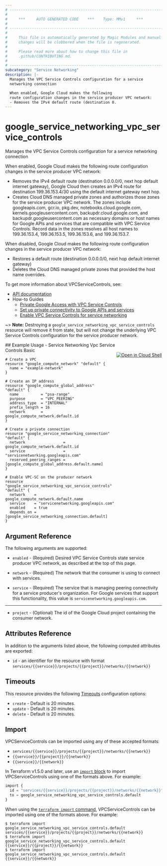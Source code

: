 ```yaml
---
# ----------------------------------------------------------------------------
#
#     ***     AUTO GENERATED CODE    ***    Type: MMv1     ***
#
# ----------------------------------------------------------------------------
#
#     This file is automatically generated by Magic Modules and manual
#     changes will be clobbered when the file is regenerated.
#
#     Please read more about how to change this file in
#     .github/CONTRIBUTING.md.
#
# ----------------------------------------------------------------------------
subcategory: "Service Networking"
description: |-
  Manages the VPC Service Controls configuration for a service
  networking connection

  When enabled, Google Cloud makes the following
  route configuration changes in the service producer VPC network:
  - Removes the IPv4 default route (destination 0.
---
```


# google_service_networking_vpc_service_controls

Manages the VPC Service Controls configuration for a service
networking connection

When enabled, Google Cloud makes the following
route configuration changes in the service producer VPC network:
- Removes the IPv4 default route (destination 0.0.0.0/0,
  next hop default internet gateway), Google Cloud then creates an
  IPv4 route for destination 199.36.153.4/30 using the default
  internet gateway next hop.
- Creates Cloud DNS managed private zones and authorizes those zones
  for the service producer VPC network. The zones include
  googleapis.com, gcr.io, pkg.dev, notebooks.cloud.google.com,
  kernels.googleusercontent.com, backupdr.cloud.google.com, and
  backupdr.googleusercontent.com as necessary domains or host names
  for Google APIs and services that are compatible with VPC Service
  Controls. Record data in the zones resolves all host names to
  199.36.153.4, 199.36.153.5, 199.36.153.6, and 199.36.153.7.

When disabled, Google Cloud makes the following route configuration
changes in the service producer VPC network:
- Restores a default route (destination 0.0.0.0/0, next hop default
  internet gateway)
- Deletes the Cloud DNS managed private zones that provided the host
  name overrides.


To get more information about VPCServiceControls, see:

* [API documentation](https://cloud.google.com/service-infrastructure/docs/service-networking/reference/rest/v1/services)
* How-to Guides
    * [Private Google Access with VPC Service Controls](https://cloud.google.com/vpc-service-controls/docs/private-connectivity)
    * [Set up private connectivity to Google APIs and services](https://cloud.google.com/vpc-service-controls/docs/set-up-private-connectivity)
    * [Enable VPC Service Controls for service networking](https://cloud.google.com/sdk/gcloud/reference/services/vpc-peerings/enable-vpc-service-controls)

~> **Note:** Destroying a `google_service_networking_vpc_service_controls`
resource will remove it from state, but will not change the
underlying VPC Service Controls configuration for the service
producer network.

<div class = "oics-button" style="float: right; margin: 0 0 -15px">
  <a href="https://console.cloud.google.com/cloudshell/open?cloudshell_git_repo=https%3A%2F%2Fgithub.com%2Fterraform-google-modules%2Fdocs-examples.git&cloudshell_image=gcr.io%2Fcloudshell-images%2Fcloudshell%3Alatest&cloudshell_print=.%2Fmotd&cloudshell_tutorial=.%2Ftutorial.md&cloudshell_working_dir=service_networking_vpc_service_controls_basic&open_in_editor=main.tf" target="_blank">
    <img alt="Open in Cloud Shell" src="//gstatic.com/cloudssh/images/open-btn.svg" style="max-height: 44px; margin: 32px auto; max-width: 100%;">
  </a>
</div>
## Example Usage - Service Networking Vpc Service Controls Basic


```hcl
# Create a VPC
resource "google_compute_network" "default" {
  name = "example-network"
}

# Create an IP address
resource "google_compute_global_address" "default" {
  name          = "psa-range"
  purpose       = "VPC_PEERING"
  address_type  = "INTERNAL"
  prefix_length = 16
  network       = google_compute_network.default.id
}

# Create a private connection
resource "google_service_networking_connection" "default" {
  network                 = google_compute_network.default.id
  service                 = "servicenetworking.googleapis.com"
  reserved_peering_ranges = [google_compute_global_address.default.name]
}

# Enable VPC-SC on the producer network
resource "google_service_networking_vpc_service_controls" "default" {
  network    = google_compute_network.default.name
  service    = "servicenetworking.googleapis.com"
  enabled    = true
  depends_on = [google_service_networking_connection.default]
}
```

## Argument Reference

The following arguments are supported:


* `enabled` -
  (Required)
  Desired VPC Service Controls state service producer VPC network, as
  described at the top of this page.

* `network` -
  (Required)
  The network that the consumer is using to connect with services.

* `service` -
  (Required)
  The service that is managing peering connectivity for a service
  producer's organization. For Google services that support this
  functionality, this value is `servicenetworking.googleapis.com`.


- - -


* `project` -
  (Optional)
  The id of the Google Cloud project containing the consumer network.


## Attributes Reference

In addition to the arguments listed above, the following computed attributes are exported:

* `id` - an identifier for the resource with format `services/{{service}}/projects/{{project}}/networks/{{network}}`


## Timeouts

This resource provides the following
[Timeouts](https://developer.hashicorp.com/terraform/plugin/sdkv2/resources/retries-and-customizable-timeouts) configuration options:

- `create` - Default is 20 minutes.
- `update` - Default is 20 minutes.
- `delete` - Default is 20 minutes.

## Import


VPCServiceControls can be imported using any of these accepted formats:

* `services/{{service}}/projects/{{project}}/networks/{{network}}`
* `{{service}}/{{project}}/{{network}}`
* `{{service}}/{{network}}`


In Terraform v1.5.0 and later, use an [`import` block](https://developer.hashicorp.com/terraform/language/import) to import VPCServiceControls using one of the formats above. For example:

```tf
import {
  id = "services/{{service}}/projects/{{project}}/networks/{{network}}"
  to = google_service_networking_vpc_service_controls.default
}
```

When using the [`terraform import` command](https://developer.hashicorp.com/terraform/cli/commands/import), VPCServiceControls can be imported using one of the formats above. For example:

```
$ terraform import google_service_networking_vpc_service_controls.default services/{{service}}/projects/{{project}}/networks/{{network}}
$ terraform import google_service_networking_vpc_service_controls.default {{service}}/{{project}}/{{network}}
$ terraform import google_service_networking_vpc_service_controls.default {{service}}/{{network}}
```
